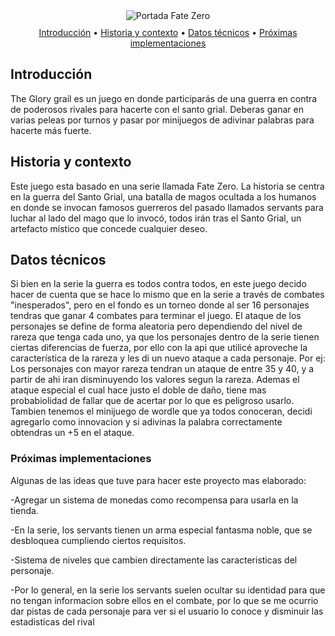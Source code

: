 <section align='center'>
    <img src='https://imgsrv.crunchyroll.com/cdn-cgi/image/fit=contain,format=auto,quality=85,width=1200,height=675/catalog/crunchyroll/fdc0dff409f19dfd8ffff5037257ac98.jpe' border='0' alt='Portada Fate Zero'/>
</section>

<p align="center" style="margin: 10px 0;">
  <a href="#introducción">Introducción</a> •
  <a href="#historia">Historia y contexto</a> •
  <a href="#datos-técnicos">Datos técnicos</a> •
  <a href="#próximas-implementaciones">Próximas implementaciones</a>
</p>

## Introducción
The Glory grail es un juego en donde participarás de una guerra en contra de poderosos rivales para hacerte con el santo grial. Deberas ganar en varias peleas por turnos y pasar por minijuegos de adivinar palabras para hacerte más fuerte.

## Historia y contexto
Este juego esta basado en una serie llamada Fate Zero. La historia se centra en la guerra del Santo Grial, una batalla de magos ocultada a los humanos en donde se invocan famosos  guerreros del pasado llamados servants para luchar al lado del mago que lo invocó, todos irán tras el Santo Grial, un artefacto místico que concede cualquier deseo.

## Datos técnicos

Si bien en la serie la guerra es todos contra todos, en este juego decido hacer de cuenta que se hace lo mismo que en la serie a través de combates "inesperados", pero en el fondo es un torneo donde al ser 16 personajes tendras que ganar 4 combates para terminar el juego. 
El ataque de los personajes se define de forma aleatoria pero dependiendo del nivel de rareza que tenga cada uno, ya que los personajes dentro de la serie tienen ciertas diferencias de fuerza, por ello con la api que utilicé  aproveche la característica de la rareza y les di un nuevo ataque a cada personaje.
Por ej: Los personajes con mayor rareza tendran un ataque de entre 35 y 40, y a partir de ahi iran disminuyendo los valores segun la rareza.
Ademas el ataque especial el cual hace justo el doble de daño, tiene mas probabiolidad de fallar que de acertar por lo que es peligroso usarlo.
Tambien tenemos el minijuego de wordle que ya todos conoceran, decidi agregarlo como innovacion y si adivinas la palabra correctamente obtendras un +5 en el ataque.

### Próximas implementaciones
Algunas de las ideas que tuve para hacer este proyecto mas elaborado:

-Agregar un sistema de monedas como recompensa para usarla en la tienda.

-En la serie, los servants tienen un arma especial fantasma noble, que se desbloquea cumpliendo ciertos requisitos.

-Sistema de niveles que cambien directamente las caracteristicas del personaje.

-Por lo general, en la serie los servants suelen ocultar su identidad para que no tengan informacion sobre ellos en el combate, por lo que se me ocurrio dar pistas de cada personaje para ver si el usuario lo conoce y disminuir las estadisticas del rival

